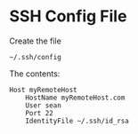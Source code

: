 # SSH Config File

Create the file
```
~/.ssh/config
```

The contents:
```
Host myRemoteHost
    HostName myRemoteHost.com
    User sean
    Port 22
    IdentityFile ~/.ssh/id_rsa
```
